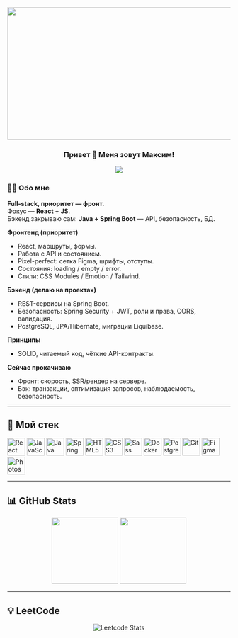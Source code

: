 <div align="center">
  <img src="https://user-images.githubusercontent.com/74038190/225813708-98b745f2-7d22-48cf-9150-083f1b00d6c9.gif" height="300" width="600" />
</div>  

### <div align="center">Привет 👋 Меня зовут Максим!</div>  

<div align="center">
  <img src="https://komarev.com/ghpvc/?username=malishkreet2&style=flat-square" />
</div>  

### 👨‍💻 Обо мне

**Full-stack, приоритет — фронт.**  
Фокус — **React + JS**.  
Бэкенд закрываю сам: **Java + Spring Boot** — API, безопасность, БД.

**Фронтенд (приоритет)**  
- React, маршруты, формы.  
- Работа с API и состоянием.  
- Pixel-perfect: сетка Figma, шрифты, отступы.  
- Состояния: loading / empty / error.  
- Стили: CSS Modules / Emotion / Tailwind.

**Бэкенд (делаю на проектах)**  
- REST-сервисы на Spring Boot.  
- Безопасность: Spring Security + JWT, роли и права, CORS, валидация.  
- PostgreSQL, JPA/Hibernate, миграции Liquibase.

**Принципы**  
- SOLID, читаемый код, чёткие API-контракты.

**Сейчас прокачиваю**  
- Фронт: скорость, SSR/рендер на сервере.  
- Бэк: транзакции, оптимизация запросов, наблюдаемость, безопасность.


---

## 🚀 Мой стек

<div align="left">
  <img src="https://profilinator.rishav.dev/skills-assets/react-original-wordmark.svg" alt="React" height="40" />
  <img src="https://profilinator.rishav.dev/skills-assets/javascript-original.svg" alt="JavaScript" height="40" />
  <img src="https://profilinator.rishav.dev/skills-assets/java-original-wordmark.svg" alt="Java" height="40" />
  <img src="https://profilinator.rishav.dev/skills-assets/springio-icon.svg" alt="Spring" height="40" />
  <img src="https://profilinator.rishav.dev/skills-assets/html5-original-wordmark.svg" alt="HTML5" height="40" />
  <img src="https://profilinator.rishav.dev/skills-assets/css3-original-wordmark.svg" alt="CSS3" height="40" />
  <img src="https://profilinator.rishav.dev/skills-assets/sass-original.svg" alt="Sass" height="40" />
  <img src="https://profilinator.rishav.dev/skills-assets/docker-original-wordmark.svg" alt="Docker" height="40" />
  <img src="https://profilinator.rishav.dev/skills-assets/postgresql-original-wordmark.svg" alt="PostgreSQL" height="40" />
  <img src="https://profilinator.rishav.dev/skills-assets/git-scm-icon.svg" alt="Git" height="40" />
  <img src="https://profilinator.rishav.dev/skills-assets/figma-icon.svg" alt="Figma" height="40" />
  <img src="https://profilinator.rishav.dev/skills-assets/photoshop-plain.svg" alt="Photoshop" height="40" />

</div>

---

## 📊 GitHub Stats

<div align="center">
  <img src="https://github-readme-stats.vercel.app/api?username=malishkreet&show_icons=true&count_private=true&hide_border=true" height="150" />
  <img src="https://github-readme-stats.vercel.app/api/top-langs/?username=malishkreet&hide_border=true&layout=compact" height="150" />
</div>

---

## 💡 LeetCode

<div align="center">

<img src="https://leetcard.jacoblin.cool/MaximZaikin?theme=dark&font=Happy%20Monkey" alt="Leetcode Stats" />

</div>
